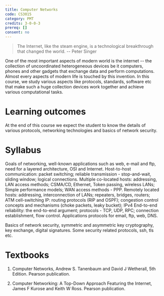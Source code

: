 ```yaml
---
title: Computer Networks
code: CS3015
category: PMT
credits: 3-0-0-3
prereq: []
consent: no
---
```


> The Internet, like the steam engine, is a technological breakthrough
> that changed the world.  -- Peter Singer

One of the most important aspects of modern world is the internet --
the collection of uncoordinated heterogeneous devices be it computers,
phones and other gadgets that exchange data and perform
computations. Almost every aspects of modern life is touched by this
invention. In this course, we study various aspects like protocols,
standards, software etc that make such a huge collection devices work
together and achieve various computational tasks.

# Learning outcomes

At the end of this course we expect the student to know the details of
various protocols, networking technologies and basics of network
security.

# Syllabus

Goals of networking, well-known applications such as web, e-mail and
ftp, need for a layered architecture, OSI and Internet. Host-to-host
communication: packet switching; reliable transmission -
stop-and-wait, sliding window; logical connections. Multiple
co-located hosts: addressing, LAN access methods; CSMA/CD, Ethernet,
Token passing, wireless LANs; Simple performance models; WAN access
methods - PPP. Remotely located hosts: addressing, interconnection of
LANs; repeaters, bridges, routers; ATM cell-switching IP: routing
protocols (RIP and OSPF); congestion control concepts and mechanisms
(choke packets, leaky bucket); IPv4 End-to-end reliability: the
end-to-end argument; protocols - TCP, UDP, RPC; connection
establishment, flow control. Applications protocols for email, ftp,
web, DNS.

Basics of network security, symmetric and asymmetric key cryptography,
key exchange, digital signatures. Some security related protocols,
ssh, tls etc.

# Textbooks

1. Computer Networks, Andrew S. Tanenbaum and David J Wetherall, 5th
   Edition.  Pearson publication.

2. Computer Networking: A Top-Down Approach Featuring the Internet,
   James F Kurose and Keith W Ross. Pearson publication.
